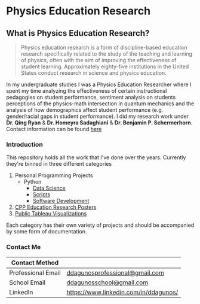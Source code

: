 # Physics Education Research

## **What is Physics Education Research?**

> Physics education research is a form of discipline-based education research specifically related to the study of the teaching and learning of physics, often with the aim of improving the effectiveness of student learning. Approximately eighty-five institutions in the United States conduct research in science and physics education.

In my undergraduate studies I was a Physics Education Researcher where I spent my time analyzing the effectiveness of certain instructional pedagogies on student performance, sentiment analysis on students perceptions of the physics-math intersection in quantum mechanics and the analysis of how demographics affect student performance (e.g. gender/racial gaps in student performance).
I did my research work under **Dr. Qing Ryan** & **Dr. Homeyra Sadaghiani** & **Dr. Benjamin P. Schermerhorn**. Contact information can be found [here](https://www.cpp.edu/sci/physics-astronomy/research/physics-astronomy-education-research.shtml)


### Introduction

This repository holds all the work that I've done over the years. Currently they're binned in three different categories

1. Personal Programming Projects
    - Python
      - [Data Science](https://github.com/darwin-a/PersonalProjects/tree/master/Personal%20Programming%20Projects/Python/Data%20Science)
      - [Scripts](https://github.com/darwin-a/PersonalProjects/tree/master/Personal%20Programming%20Projects/Python/Scripts)
      - [Software Development](https://github.com/darwin-a/PersonalProjects/tree/master/Personal%20Programming%20Projects/Python/Software%20Development)
2. [CPP Education Research Posters](https://github.com/darwin-a/PersonalProjects/tree/master/Physics%20Education%20Research%20Posters)
3. [Public Tableau Visualizations](https://github.com/darwin-a/PersonalProjects/tree/master/Tableau%20Public%20Visualizations)

Each category has their own variety of projects and should be accompanied by some form of documentation. 

### Contact Me

| Contact Method |  |
| --- | --- |
| Professional Email | ddagunosprofessional@gmail.com |
| School Email | ddagunosschool@gmail.com |
| LinkedIn | https://www.linkedin.com/in/ddagunos/ |
